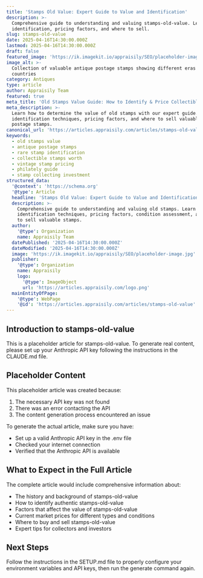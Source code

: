 ```yaml
---
title: 'Stamps Old Value: Expert Guide to Value and Identification'
description: >-
  Comprehensive guide to understanding and valuing stamps-old-value. Learn about
  identification, pricing factors, and where to sell.
slug: stamps-old-value
date: 2025-04-16T14:30:00.000Z
lastmod: 2025-04-16T14:30:00.000Z
draft: false
featured_image: 'https://ik.imagekit.io/appraisily/SEO/placeholder-image.jpg'
image_alt: >-
  Collection of valuable antique postage stamps showing different eras and
  countries
category: Antiques
type: article
author: Appraisily Team
featured: true
meta_title: 'Old Stamps Value Guide: How to Identify & Price Collectible Stamps'
meta_description: >-
  Learn how to determine the value of old stamps with our expert guide. Discover
  identification techniques, pricing factors, and where to sell valuable vintage
  postage stamps.
canonical_url: 'https://articles.appraisily.com/articles/stamps-old-value'
keywords:
  - old stamps value
  - antique postage stamps
  - rare stamp identification
  - collectible stamps worth
  - vintage stamp pricing
  - philately guide
  - stamp collecting investment
structured_data:
  '@context': 'https://schema.org'
  '@type': Article
  headline: 'Stamps Old Value: Expert Guide to Value and Identification'
  description: >-
    Comprehensive guide to understanding and valuing old stamps. Learn about
    identification techniques, pricing factors, condition assessment, and where
    to sell valuable stamps.
  author:
    '@type': Organization
    name: Appraisily Team
  datePublished: '2025-04-16T14:30:00.000Z'
  dateModified: '2025-04-16T14:30:00.000Z'
  image: 'https://ik.imagekit.io/appraisily/SEO/placeholder-image.jpg'
  publisher:
    '@type': Organization
    name: Appraisily
    logo:
      '@type': ImageObject
      url: 'https://articles.appraisily.com/logo.png'
  mainEntityOfPage:
    '@type': WebPage
    '@id': 'https://articles.appraisily.com/articles/stamps-old-value'
---
```


## Introduction to stamps-old-value

This is a placeholder article for stamps-old-value. To generate real content, please set up your Anthropic API key following the instructions in the CLAUDE.md file.

## Placeholder Content

This placeholder article was created because:

1. The necessary API key was not found
2. There was an error contacting the API
3. The content generation process encountered an issue

To generate the actual article, make sure you have:

- Set up a valid Anthropic API key in the .env file
- Checked your internet connection
- Verified that the Anthropic API is available

## What to Expect in the Full Article

The complete article would include comprehensive information about:

- The history and background of stamps-old-value
- How to identify authentic stamps-old-value
- Factors that affect the value of stamps-old-value
- Current market prices for different types and conditions
- Where to buy and sell stamps-old-value
- Expert tips for collectors and investors

## Next Steps

Follow the instructions in the SETUP.md file to properly configure your environment variables and API keys, then run the generate command again.
